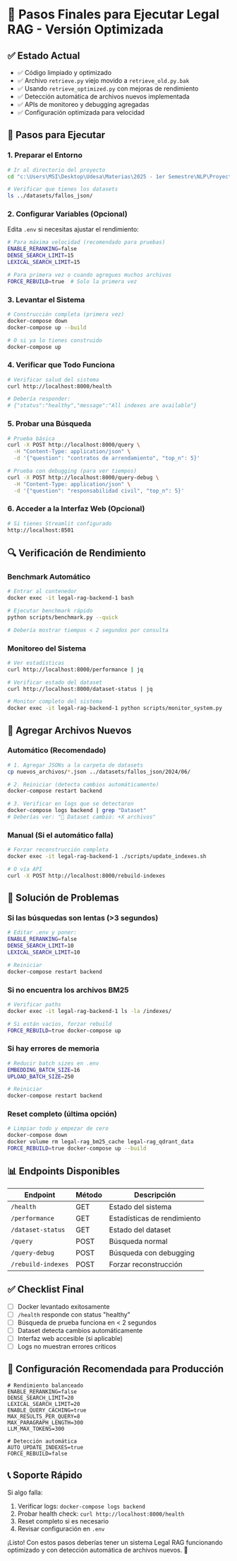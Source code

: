 # 🚀 Pasos Finales para Ejecutar Legal RAG - Versión Optimizada

## ✅ Estado Actual
- ✅ Código limpiado y optimizado
- ✅ Archivo `retrieve.py` viejo movido a `retrieve_old.py.bak`
- ✅ Usando `retrieve_optimized.py` con mejoras de rendimiento
- ✅ Detección automática de archivos nuevos implementada
- ✅ APIs de monitoreo y debugging agregadas
- ✅ Configuración optimizada para velocidad

## 🔧 Pasos para Ejecutar

### 1. **Preparar el Entorno**
```bash
# Ir al directorio del proyecto
cd "c:\Users\MSI\Desktop\Udesa\Materias\2025 - 1er Semestre\NLP\Proyecto Final\TP_NLP\legal-rag"

# Verificar que tienes los datasets
ls ../datasets/fallos_json/
```

### 2. **Configurar Variables (Opcional)**
Edita `.env` si necesitas ajustar el rendimiento:
```bash
# Para máxima velocidad (recomendado para pruebas)
ENABLE_RERANKING=false
DENSE_SEARCH_LIMIT=15
LEXICAL_SEARCH_LIMIT=15

# Para primera vez o cuando agregues muchos archivos
FORCE_REBUILD=true  # Solo la primera vez
```

### 3. **Levantar el Sistema**
```bash
# Construcción completa (primera vez)
docker-compose down
docker-compose up --build

# O si ya lo tienes construido
docker-compose up
```

### 4. **Verificar que Todo Funciona**
```bash
# Verificar salud del sistema
curl http://localhost:8000/health

# Debería responder:
# {"status":"healthy","message":"All indexes are available"}
```

### 5. **Probar una Búsqueda**
```bash
# Prueba básica
curl -X POST http://localhost:8000/query \
  -H "Content-Type: application/json" \
  -d '{"question": "contratos de arrendamiento", "top_n": 5}'

# Prueba con debugging (para ver tiempos)
curl -X POST http://localhost:8000/query-debug \
  -H "Content-Type: application/json" \
  -d '{"question": "responsabilidad civil", "top_n": 5}'
```

### 6. **Acceder a la Interfaz Web (Opcional)**
```bash
# Si tienes Streamlit configurado
http://localhost:8501
```

## 🔍 Verificación de Rendimiento

### Benchmark Automático
```bash
# Entrar al contenedor
docker exec -it legal-rag-backend-1 bash

# Ejecutar benchmark rápido
python scripts/benchmark.py --quick

# Debería mostrar tiempos < 2 segundos por consulta
```

### Monitoreo del Sistema
```bash
# Ver estadísticas
curl http://localhost:8000/performance | jq

# Verificar estado del dataset
curl http://localhost:8000/dataset-status | jq

# Monitor completo del sistema
docker exec -it legal-rag-backend-1 python scripts/monitor_system.py
```

## 📁 Agregar Archivos Nuevos

### Automático (Recomendado)
```bash
# 1. Agregar JSONs a la carpeta de datasets
cp nuevos_archivos/*.json ../datasets/fallos_json/2024/06/

# 2. Reiniciar (detecta cambios automáticamente)
docker-compose restart backend

# 3. Verificar en logs que se detectaron
docker-compose logs backend | grep "Dataset"
# Deberías ver: "🔄 Dataset cambió: +X archivos"
```

### Manual (Si el automático falla)
```bash
# Forzar reconstrucción completa
docker exec -it legal-rag-backend-1 ./scripts/update_indexes.sh

# O vía API
curl -X POST http://localhost:8000/rebuild-indexes
```

## 🚨 Solución de Problemas

### Si las búsquedas son lentas (>3 segundos)
```bash
# Editar .env y poner:
ENABLE_RERANKING=false
DENSE_SEARCH_LIMIT=10
LEXICAL_SEARCH_LIMIT=10

# Reiniciar
docker-compose restart backend
```

### Si no encuentra los archivos BM25
```bash
# Verificar paths
docker exec -it legal-rag-backend-1 ls -la /indexes/

# Si están vacíos, forzar rebuild
FORCE_REBUILD=true docker-compose up
```

### Si hay errores de memoria
```bash
# Reducir batch sizes en .env
EMBEDDING_BATCH_SIZE=16
UPLOAD_BATCH_SIZE=250

# Reiniciar
docker-compose restart backend
```

### Reset completo (última opción)
```bash
# Limpiar todo y empezar de cero
docker-compose down
docker volume rm legal-rag_bm25_cache legal-rag_qdrant_data
FORCE_REBUILD=true docker-compose up --build
```

## 📊 Endpoints Disponibles

| Endpoint | Método | Descripción |
|----------|--------|-------------|
| `/health` | GET | Estado del sistema |
| `/performance` | GET | Estadísticas de rendimiento |
| `/dataset-status` | GET | Estado del dataset |
| `/query` | POST | Búsqueda normal |
| `/query-debug` | POST | Búsqueda con debugging |
| `/rebuild-indexes` | POST | Forzar reconstrucción |

## ✅ Checklist Final

- [ ] Docker levantado exitosamente
- [ ] `/health` responde con status "healthy"
- [ ] Búsqueda de prueba funciona en < 2 segundos
- [ ] Dataset detecta cambios automáticamente
- [ ] Interfaz web accesible (si aplicable)
- [ ] Logs no muestran errores críticos

## 🎯 Configuración Recomendada para Producción

```env
# Rendimiento balanceado
ENABLE_RERANKING=false
DENSE_SEARCH_LIMIT=20
LEXICAL_SEARCH_LIMIT=20
ENABLE_QUERY_CACHING=true
MAX_RESULTS_PER_QUERY=8
MAX_PARAGRAPH_LENGTH=300
LLM_MAX_TOKENS=300

# Detección automática
AUTO_UPDATE_INDEXES=true
FORCE_REBUILD=false
```

## 📞 Soporte Rápido

Si algo falla:
1. Verificar logs: `docker-compose logs backend`
2. Probar health check: `curl http://localhost:8000/health`
3. Reset completo si es necesario
4. Revisar configuración en `.env`

¡Listo! Con estos pasos deberías tener un sistema Legal RAG funcionando optimizado y con detección automática de archivos nuevos. 🎉

